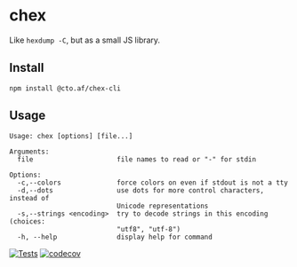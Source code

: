 # chex

Like `hexdump -C`, but as a small JS library.

## Install

```
npm install @cto.af/chex-cli
```

## Usage

```
Usage: chex [options] [file...]

Arguments:
  file                     file names to read or "-" for stdin

Options:
  -c,--colors              force colors on even if stdout is not a tty
  -d,--dots                use dots for more control characters, instead of
                           Unicode representations
  -s,--strings <encoding>  try to decode strings in this encoding (choices:
                           "utf8", "utf-8")
  -h, --help               display help for command
```

[![Tests](https://github.com/cto-af/chex/actions/workflows/node.js.yml/badge.svg)](https://github.com/cto-af/chex/actions/workflows/node.js.yml)
[![codecov](https://codecov.io/gh/cto-af/chex/graph/badge.svg?token=S79ZXFIMZS)](https://codecov.io/gh/cto-af/chex)